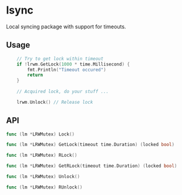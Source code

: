 # lsync

Local syncing package with support for timeouts.

## Usage

```go
	// Try to get lock within timeout 
	if !lrwm.GetLock(1000 * time.Millisecond) {
		fmt.Println("Timeout occured")
		return
	}
	
	// Acquired lock, do your stuff ...

	lrwm.Unlock() // Release lock
```

## API

```go
func (lm *LRWMutex) Lock()
```
```go
func (lm *LRWMutex) GetLock(timeout time.Duration) (locked bool)
```
```go
func (lm *LRWMutex) RLock()
```
```go
func (lm *LRWMutex) GetRLock(timeout time.Duration) (locked bool)
```
```go
func (lm *LRWMutex) Unlock()
```
```go
func (lm *LRWMutex) RUnlock()
```
